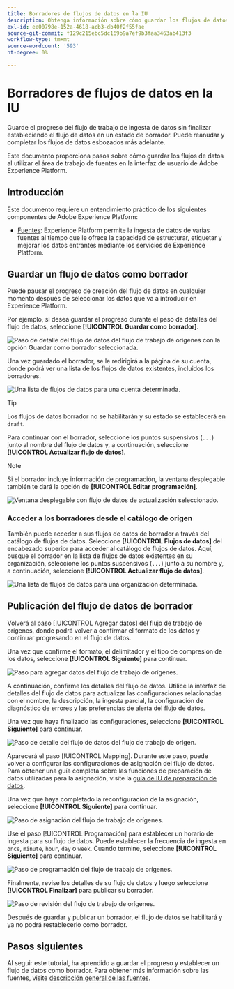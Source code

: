```yaml
---
title: Borradores de flujos de datos en la IU
description: Obtenga información sobre cómo guardar los flujos de datos como borrador y publicarlos más adelante, al utilizar el espacio de trabajo de fuentes.
exl-id: ee00798e-152a-4618-acb3-db40f2f55fae
source-git-commit: f129c215ebc5dc169b9a7ef9b3faa3463ab413f3
workflow-type: tm+mt
source-wordcount: '593'
ht-degree: 0%

---
```


# Borradores de flujos de datos en la IU

Guarde el progreso del flujo de trabajo de ingesta de datos sin finalizar estableciendo el flujo de datos en un estado de borrador. Puede reanudar y completar los flujos de datos esbozados más adelante.

Este documento proporciona pasos sobre cómo guardar los flujos de datos al utilizar el área de trabajo de fuentes en la interfaz de usuario de Adobe Experience Platform.

## Introducción

Este documento requiere un entendimiento práctico de los siguientes componentes de Adobe Experience Platform:

* [Fuentes](../../home.md): Experience Platform permite la ingesta de datos de varias fuentes al tiempo que le ofrece la capacidad de estructurar, etiquetar y mejorar los datos entrantes mediante los servicios de Experience Platform.

## Guardar un flujo de datos como borrador

Puede pausar el progreso de creación del flujo de datos en cualquier momento después de seleccionar los datos que va a introducir en Experience Platform.

Por ejemplo, si desea guardar el progreso durante el paso de detalles del flujo de datos, seleccione **[!UICONTROL Guardar como borrador]**.

![Paso de detalle del flujo de datos del flujo de trabajo de orígenes con la opción Guardar como borrador seleccionada.](../../images/tutorials/draft/save-as-draft.png)

Una vez guardado el borrador, se le redirigirá a la página de su cuenta, donde podrá ver una lista de los flujos de datos existentes, incluidos los borradores.

![Una lista de flujos de datos para una cuenta determinada.](../../images/tutorials/draft/draft-dataflow.png)

>[!TIP]
>
>Los flujos de datos borrador no se habilitarán y su estado se establecerá en `draft`.

Para continuar con el borrador, seleccione los puntos suspensivos (`...`) junto al nombre del flujo de datos y, a continuación, seleccione **[!UICONTROL Actualizar flujo de datos]**.

>[!NOTE]
>
>Si el borrador incluye información de programación, la ventana desplegable también te dará la opción de **[!UICONTROL Editar programación]**.

![Ventana desplegable con flujo de datos de actualización seleccionado.](../../images/tutorials/draft/update-dataflow.png)

### Acceder a los borradores desde el catálogo de origen

También puede acceder a sus flujos de datos de borrador a través del catálogo de flujos de datos. Seleccione **[!UICONTROL Flujos de datos]** del encabezado superior para acceder al catálogo de flujos de datos. Aquí, busque el borrador en la lista de flujos de datos existentes en su organización, seleccione los puntos suspensivos (`...`) junto a su nombre y, a continuación, seleccione **[!UICONTROL Actualizar flujo de datos]**.

![Una lista de flujos de datos para una organización determinada.](../../images/tutorials/draft/catalog-access.png)

## Publicación del flujo de datos de borrador

Volverá al paso [!UICONTROL Agregar datos] del flujo de trabajo de orígenes, donde podrá volver a confirmar el formato de los datos y continuar progresando en el flujo de datos.

Una vez que confirme el formato, el delimitador y el tipo de compresión de los datos, seleccione **[!UICONTROL Siguiente]** para continuar.

![Paso para agregar datos del flujo de trabajo de orígenes.](../../images/tutorials/draft/select-data.png)

A continuación, confirme los detalles del flujo de datos. Utilice la interfaz de detalles del flujo de datos para actualizar las configuraciones relacionadas con el nombre, la descripción, la ingesta parcial, la configuración de diagnóstico de errores y las preferencias de alerta del flujo de datos.

Una vez que haya finalizado las configuraciones, seleccione **[!UICONTROL Siguiente]** para continuar.

![Paso de detalle del flujo de datos del flujo de trabajo de origen.](../../images/tutorials/draft/dataflow-detail.png)

Aparecerá el paso [!UICONTROL Mapping]. Durante este paso, puede volver a configurar las configuraciones de asignación del flujo de datos. Para obtener una guía completa sobre las funciones de preparación de datos utilizadas para la asignación, visite la [guía de IU de preparación de datos](../../../data-prep/ui/mapping.md).

Una vez que haya completado la reconfiguración de la asignación, seleccione **[!UICONTROL Siguiente]** para continuar.

![Paso de asignación del flujo de trabajo de orígenes.](../../images/tutorials/draft/mapping.png)

Use el paso [!UICONTROL Programación] para establecer un horario de ingesta para su flujo de datos. Puede establecer la frecuencia de ingesta en `once`, `minute`, `hour`, `day` o `week`. Cuando termine, seleccione **[!UICONTROL Siguiente]** para continuar.

![Paso de programación del flujo de trabajo de orígenes.](../../images/tutorials/draft/scheduling.png)

Finalmente, revise los detalles de su flujo de datos y luego seleccione **[!UICONTROL Finalizar]** para publicar su borrador.

![Paso de revisión del flujo de trabajo de orígenes.](../../images/tutorials/draft/review.png)

Después de guardar y publicar un borrador, el flujo de datos se habilitará y ya no podrá restablecerlo como borrador.

## Pasos siguientes

Al seguir este tutorial, ha aprendido a guardar el progreso y establecer un flujo de datos como borrador. Para obtener más información sobre las fuentes, visite [descripción general de las fuentes](../../home.md).
